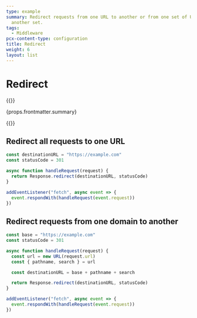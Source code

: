 ```yaml
---
type: example
summary: Redirect requests from one URL to another or from one set of URLs to
  another set.
tags:
  - Middleware
pcx-content-type: configuration
title: Redirect
weight: 6
layout: list
---
```


# Redirect

{{<content-column>}}
  <p>{props.frontmatter.summary}</p>
{{</content-column>}}

## Redirect all requests to one URL

```js
const destinationURL = "https://example.com"
const statusCode = 301

async function handleRequest(request) {
  return Response.redirect(destinationURL, statusCode)
}

addEventListener("fetch", async event => {
  event.respondWith(handleRequest(event.request))
})
```

## Redirect requests from one domain to another

```js
const base = "https://example.com"
const statusCode = 301

async function handleRequest(request) {
  const url = new URL(request.url)
  const { pathname, search } = url

  const destinationURL = base + pathname + search

  return Response.redirect(destinationURL, statusCode)
}

addEventListener("fetch", async event => {
  event.respondWith(handleRequest(event.request))
})
```
